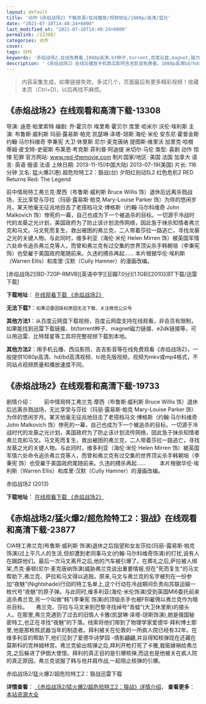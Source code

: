 ```yaml
---
layout: default
title: '动作《赤焰战场2》下载资源/在线播放/视频地址/1080p/高清/蓝光'
date: "2021-07-10T14:40:24+0800"
last_modified_at: "2021-07-10T14:40:24+0800"
permalink: /13308/
categories: 动作
cover:
tags: 动作
keywords: '赤焰战场2,在线免费看,1080p高清,bt种子,torrent,百度云盘,magnet,磁力链,迅雷下载资源'
description: '《赤焰战场2》在线云播放手机西瓜影院吉吉影音免费看，1080p高清bd/hd未删减完整版和tc抢先枪版，mkv/mp4格式，附带bt/torrent种子、magnet/磁力链、百度云盘、网盘资源迅雷下载链接'
---
```


>内容采集生成，如果链接失效，多试几个，页面最后有更多精彩视频！收藏本页（Ctrl+D)，以后再找不麻烦。


## 《赤焰战场2》在线观看和高清下载-13308

导演: 迪恩·帕里索特 编剧: 乔·霍贝尔 埃里希·霍贝尔 库里·哈米尔 沃伦·埃利斯 主演: 布鲁斯·威利斯 玛丽·露易斯·帕克 凯瑟琳·泽塔-琼斯 海伦·米伦 安东尼·霍普金斯 约翰·马尔科维奇 李秉宪 大卫·休里斯 尼尔·麦克唐纳 提图斯·维里沃 加里克·哈根 蒂姆·皮戈特-史密斯 布莱恩·考克斯 菲利普·阿迪提 米切尔·马伦 类型: 喜剧 动作 惊悚 犯罪 官方网站: www.red-themovie.com 制片国家/地区: 美国 法国 加拿大 语言: 英语 俄语 法语 上映日期: 2013-11-15(中国大陆) 2013-07-19(美国) 片长: 116分钟 又名: 猛火爆2(港) 超危险特工2：狠战(台) 夕阳红别动队2 红色危机2 RED Returns Red: The Legend

前中情局特工弗兰克·摩西（布鲁斯·威利斯 Bruce Willis 饰）退休后远离杀戮战场，无比享受与莎拉（玛丽·露易斯·帕克 Mary-Louise Parker 饰）为伴的悠闲岁月。某天他毫无征兆地目击了老搭档马文·博格斯（约翰·马尔科维奇 John Malkovich 饰）惨死的一幕，自己也成为下一个被追杀的目标。一切源于冷战时代的龙葵之光计划，美国政府为了防止该计划流传网络，因此急于抹杀知情者弗兰克和马文。马文死而复生，救出被困的弗兰克，二人带着莎拉一路逃亡，寻找龙葵之光的关键人物。与此同时，维多利亚（海伦·米伦 Helen Mirren 饰）被英国军情六处命令追杀弗兰克等人，而曾和弗兰克有过交集的世界顶尖杀手韩朝培（李秉宪 饰）也受雇于美国政府尾随前来。久违的搏杀再起…… 本片根据华伦·埃利斯（Warren Ellis）和库里·汉默（Cully Hamner）的漫画改编。


[赤焰战场2][BD-720P-RMVB][英语中字][豆瓣7.0分][1.1GB][2010][BT下载/迅雷下载]

**下载地址**： [在线观看下载 《赤焰战场2》](https://www.btdx8.com/torrent/red_2_2013.html) 


**无法下载?**：`如果迅雷因版权原因无法下载，关注微信公众号 `

**其他方法1**：从百度云网盘下载视频，百度云网盘支持在线观看，非会员有限制，如果能找到迅雷下载链接、bt/torrent种子、magnet磁力链接、e2dk链接等，可以用迅雷、比特彗星等工具将完整视频下载到本地。

**其他方法2**：用手机云播、西瓜影院、吉吉影音等在线免费观看《赤焰战场2》，一般提供1080p高清、hd/bd高清视频、tc抢先版视频，视频为mkv或mp4格式，不同站点视频质量和播放速度不同。


## 《赤焰战场2》在线观看和高清下载-19733

剧情介绍：　　前中情局特工弗兰克·摩西（布鲁斯·威利斯 Bruce Willis 饰）退休后远离杀戮战场，无比享受与莎拉（玛丽·露易斯·帕克 Mary-Louise Parker 饰）为伴的悠闲岁月。某天他毫无征兆地目击了老搭档马文·博格斯（约翰·马尔科维奇 John Malkovich 饰）惨死的一幕，自己也成为下一个被追杀的目标。一切源于冷战时代的龙葵之光计划，美国政府为了防止该计划流传网络，因此急于抹杀知情者弗兰克和马文。马文死而复生，救出被困的弗兰克，二人带着莎拉一路逃亡，寻找龙葵之光的关键人物。与此同时，维多利亚（海伦·米伦 Helen Mirren 饰）被英国军情六处命令追杀弗兰克等人，而曾和弗兰克有过交集的世界顶尖杀手韩朝培（李秉宪 饰）也受雇于美国政府尾随前来。久违的搏杀再起……  　　本片根据华伦·埃利斯（Warren Ellis）和库里·汉默（Cully Hamner）的漫画改编。


赤焰战场2 (2013)

**下载地址**： [在线观看下载 《赤焰战场2》](https://www.btbtdy.me/btdy/dy2189.html) 


## 《赤焰战场2/猛火爆2/超危险特工2：狠战》在线观看和高清下载-23877

CIA特工弗兰克(布鲁斯&middot;威利斯 饰演)退休之后指望和女友莎拉(玛丽-露易斯&middot;帕克饰演)过上平凡人的生活,但却遭到老同事马文(约翰·马尔科维奇饰演)的打扰,说有人在跟踪他们。最后一次马文离开之后,他的汽车被引爆了。在葬礼之后,萨拉被人绑架,杰克·豪顿(尼尔·麦克唐纳饰演)威胁弗兰克说出重要情报,但在"死而复生"的马文帮助下,弗兰克、萨拉和马文得以逃脱。原来,马文与弗兰克的名字被列在一份参加&ldquo;夜魅”(Nightshade)行动的特工名单上,这个行动在冷战期间负责向苏联运输一枚代号&ldquo;夜魅”的原子弹。与此同时,维多利亚(海伦·米伦饰演)受到英国MI6委托前来追杀弗兰克,另一个叫做&ldquo;韩&rdquo;(李秉宪 饰演)的顶级杀手也被FBI雇佣以弗兰克作为暗杀目标。</span>　　弗兰克、莎拉与马文来到巴黎寻找绰号“青蛙”(大卫休里斯)的接头人。在那里,弗兰克遇到了过去的旧情人卡雅(凯瑟琳&middot;泽塔-琼斯饰演),她是俄国秘密特工,也正在寻找&ldquo;夜魅”的下落。线索将他们带到了物理学家爱德华·拜利博士那里,他是那枚核武器当年的制造者。拜利被关在伦敦的一所疯人院已经有32年。在维多利亚的帮助下,他们见到了爱德华诗梦园 -倩影翩翩,并且得知核弹现在还藏在莫斯科的克林姆林宫。弗兰克偷出核弹之后,拜利开枪打死了卡雅,栽赃嫁祸给弗兰克,之后躲进了伊朗大使馆。拜利的真正目的是引爆核弹,而这也是他被关在疯人院的真正原因。弗兰克说服了韩与他并肩作战,一起阻止核弹的引爆。</span>


赤焰战场2/猛火爆2/超危险特工2：狠战迅雷下载

**详情查看**： [《赤焰战场2/猛火爆2/超危险特工2：狠战》详情介绍](/movie/23877/)， **查看更多**：[本站资源大全](/movie/t/all/)

